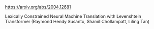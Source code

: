 https://arxiv.org/abs/2004.12681

Lexically Constrained Neural Machine Translation with Levenshtein Transformer (Raymond Hendy Susanto, Shamil Chollampatt, Liling Tan)

